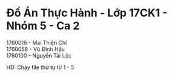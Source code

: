 ﻿# Đồ Án Thực Hành - Lớp 17CK1 - Nhóm 5 - Ca 2 
1760016 - Mai Thiện Chí \
1760058 - Vũ Đình Hậu \
1760100 - Nguyễn Tài Lộc

HD: Chạy file thứ tự từ 1 - 5